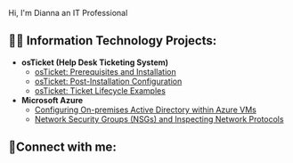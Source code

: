 Hi, I'm Dianna an IT Professional
<h2>👨‍💻 Information Technology Projects:</h2>

- <b>osTicket (Help Desk Ticketing System)</b>
  - [osTicket: Prerequisites and Installation](https://github.com/Girlz3/osticket-prereqs)
  - [osTicket: Post-Installation Configuration](https://github.com/Girlz3/post-install-config)
  - [osTicket: Ticket Lifecycle Examples](https://github.com/Girlz3/ticket-lifecycle)
- <b>Microsoft Azure</b>
  - [Configuring On-premises Active Directory within Azure VMs](https://github.com/Girlz3/configure-ad)
  - [Network Security Groups (NSGs) and Inspecting Network Protocols](https://github.com/Girlz3/azure-network-protocols)

<h2>🤳Connect with me:</h2>

[twitter]: https://twitter.com/
[instagram]: https://www.instagram.com/
[linkedin]: https://linkedin.com/in/
